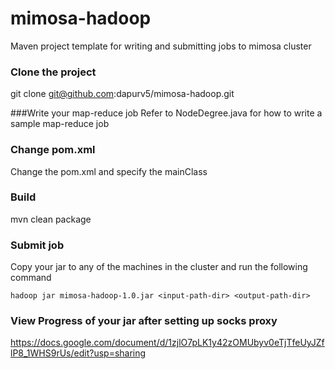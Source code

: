 # mimosa-hadoop

Maven project template for writing and submitting jobs to mimosa cluster

### Clone the project
git clone git@github.com:dapurv5/mimosa-hadoop.git

###Write your map-reduce job
Refer to NodeDegree.java for how to write a sample map-reduce job

### Change pom.xml
Change the pom.xml and specify the mainClass

### Build
mvn clean package

### Submit job
Copy your jar to any of the machines in the cluster and run the following command
```
hadoop jar mimosa-hadoop-1.0.jar <input-path-dir> <output-path-dir>
```

### View Progress of your jar after setting up socks proxy
https://docs.google.com/document/d/1zjlO7pLK1y42zOMUbyv0eTjTfeUyJZflP8_1WHS9rUs/edit?usp=sharing

